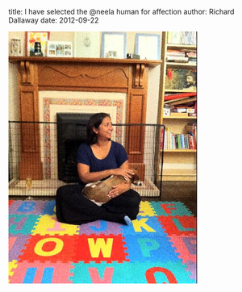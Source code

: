 
title: I have selected the @neela human for affection
author: Richard Dallaway
date: 2012-09-22

<div>
<a href="/media/Iphoto.JPG">
<img width="374" src="/media/Iphoto.JPG.500.JPG" height="500"></img>
</a>
</div>
